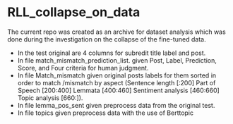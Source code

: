 # RLL_collapse_on_data
The current repo was created as an archive for dataset analysis which was done during the investigation on the collapse of the fine-tuned data.
- In  the test original are 4 columns for subredit title label and post.
- In file match_mismatch_prediction_list. given Post, Label, Prediction, Score, and Four criteria for human judgment.
- In file Match_mismatch given original posts labels for them sorted in order to match /mismatch by aspect 
(Sentence length [:200]
Part of Speech [200:400]
Lemmata [400:460]
Sentiment analysis [460:660]
Topic analysis [660:]).
- In file lemma_pos_sent given preprocess data from the original test.
- In file topics given preprocess data with the use of Berttopic
